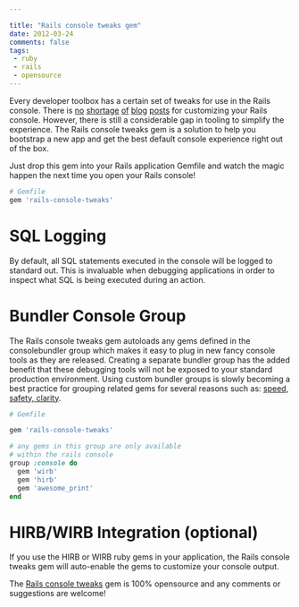 ```yaml
---

title: "Rails console tweaks gem"
date: 2012-03-24
comments: false
tags:
 - ruby
 - rails
 - opensource
---
```


Every developer toolbox has a certain set of tweaks for use in the Rails console.
There is [no](http://stackoverflow.com/questions/4774847/rails-console-tips-tricks-and-customizations)
[shortage](http://rors.org/2009/12/20/10-rails-console-tricks.html)
[of](http://rors.org/2011/07/17/inline-logging-in-rails-console.html)
[blog](http://rbjl.net/49-railsrc-rails-console-snippets)
[posts](http://drnicwilliams.com/2006/10/12/my-irbrc-for-consoleirb/) for customizing your Rails console.
However, there is still a considerable gap in tooling to simplify the experience.
The Rails console tweaks gem is a solution to help you bootstrap a new app and get the best
default console experience right out of the box.

Just drop this gem into your Rails application Gemfile and watch the magic happen the next time you open your Rails console!

```ruby
# Gemfile
gem 'rails-console-tweaks'
```

SQL Logging
===========

By default, all SQL statements executed in the console will be logged to standard out. This is invaluable when debugging applications in order to inspect what SQL is being executed during an action.

Bundler Console Group
=====================

The Rails console tweaks gem autoloads any gems defined in the consolebundler group which makes it easy to plug in new fancy console tools as they are released. Creating a separate bundler group has the added benefit that these debugging tools will not be exposed to your standard production environment. Using custom bundler groups is slowly becoming a best practice for grouping related gems for several reasons such as: [speed, safety, clarity](http://iain.nl/getting-the-most-out-of-bundler-groups).

```ruby
# Gemfile

gem 'rails-console-tweaks'

# any gems in this group are only available
# within the rails console
group :console do
  gem 'wirb'
  gem 'hirb'
  gem 'awesome_print'
end
```

HIRB/WIRB Integration (optional)
================================

If you use the HIRB or WIRB ruby gems in your application, the Rails console tweaks gem will auto-enable the gems to customize your console output.

The [Rails console tweaks](https://github.com/wireframe/rails-console-tweaks) gem is 100% opensource and any comments or suggestions are welcome!

